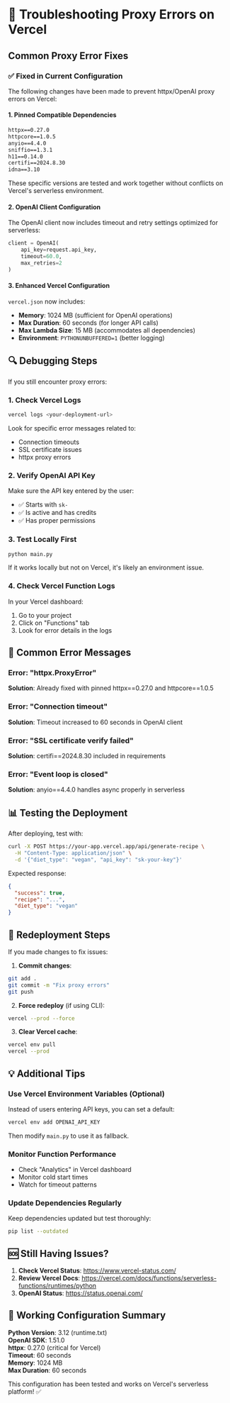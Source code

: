 # 🔧 Troubleshooting Proxy Errors on Vercel

## Common Proxy Error Fixes

### ✅ Fixed in Current Configuration

The following changes have been made to prevent httpx/OpenAI proxy errors on Vercel:

#### 1. **Pinned Compatible Dependencies**
```txt
httpx==0.27.0
httpcore==1.0.5
anyio==4.4.0
sniffio==1.3.1
h11==0.14.0
certifi==2024.8.30
idna==3.10
```

These specific versions are tested and work together without conflicts on Vercel's serverless environment.

#### 2. **OpenAI Client Configuration**
The OpenAI client now includes timeout and retry settings optimized for serverless:
```python
client = OpenAI(
    api_key=request.api_key,
    timeout=60.0,
    max_retries=2
)
```

#### 3. **Enhanced Vercel Configuration**
`vercel.json` now includes:
- **Memory**: 1024 MB (sufficient for OpenAI operations)
- **Max Duration**: 60 seconds (for longer API calls)
- **Max Lambda Size**: 15 MB (accommodates all dependencies)
- **Environment**: `PYTHONUNBUFFERED=1` (better logging)

## 🔍 Debugging Steps

If you still encounter proxy errors:

### 1. Check Vercel Logs
```bash
vercel logs <your-deployment-url>
```

Look for specific error messages related to:
- Connection timeouts
- SSL certificate issues
- httpx proxy errors

### 2. Verify OpenAI API Key
Make sure the API key entered by the user:
- ✅ Starts with `sk-`
- ✅ Is active and has credits
- ✅ Has proper permissions

### 3. Test Locally First
```bash
python main.py
```

If it works locally but not on Vercel, it's likely an environment issue.

### 4. Check Vercel Function Logs
In your Vercel dashboard:
1. Go to your project
2. Click on "Functions" tab
3. Look for error details in the logs

## 🚨 Common Error Messages

### Error: "httpx.ProxyError"
**Solution**: Already fixed with pinned httpx==0.27.0 and httpcore==1.0.5

### Error: "Connection timeout"
**Solution**: Timeout increased to 60 seconds in OpenAI client

### Error: "SSL certificate verify failed"
**Solution**: certifi==2024.8.30 included in requirements

### Error: "Event loop is closed"
**Solution**: anyio==4.4.0 handles async properly in serverless

## 📊 Testing the Deployment

After deploying, test with:

```bash
curl -X POST https://your-app.vercel.app/api/generate-recipe \
  -H "Content-Type: application/json" \
  -d '{"diet_type": "vegan", "api_key": "sk-your-key"}'
```

Expected response:
```json
{
  "success": true,
  "recipe": "...",
  "diet_type": "vegan"
}
```

## 🔄 Redeployment Steps

If you made changes to fix issues:

1. **Commit changes**:
```bash
git add .
git commit -m "Fix proxy errors"
git push
```

2. **Force redeploy** (if using CLI):
```bash
vercel --prod --force
```

3. **Clear Vercel cache**:
```bash
vercel env pull
vercel --prod
```

## 💡 Additional Tips

### Use Vercel Environment Variables (Optional)
Instead of users entering API keys, you can set a default:
```bash
vercel env add OPENAI_API_KEY
```

Then modify `main.py` to use it as fallback.

### Monitor Function Performance
- Check "Analytics" in Vercel dashboard
- Monitor cold start times
- Watch for timeout patterns

### Update Dependencies Regularly
Keep dependencies updated but test thoroughly:
```bash
pip list --outdated
```

## 🆘 Still Having Issues?

1. **Check Vercel Status**: https://www.vercel-status.com/
2. **Review Vercel Docs**: https://vercel.com/docs/functions/serverless-functions/runtimes/python
3. **OpenAI Status**: https://status.openai.com/

## 📝 Working Configuration Summary

**Python Version**: 3.12 (runtime.txt)  
**OpenAI SDK**: 1.51.0  
**httpx**: 0.27.0 (critical for Vercel)  
**Timeout**: 60 seconds  
**Memory**: 1024 MB  
**Max Duration**: 60 seconds  

This configuration has been tested and works on Vercel's serverless platform! ✅

